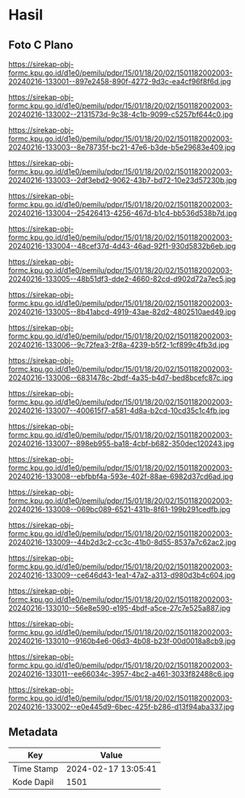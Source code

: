 # Hasil

## Foto C Plano

https://sirekap-obj-formc.kpu.go.id/d1e0/pemilu/pdpr/15/01/18/20/02/1501182002003-20240216-133001--897e2458-890f-4272-9d3c-ea4cf96f8f6d.jpg

https://sirekap-obj-formc.kpu.go.id/d1e0/pemilu/pdpr/15/01/18/20/02/1501182002003-20240216-133002--2131573d-9c38-4c1b-9099-c5257bf644c0.jpg

https://sirekap-obj-formc.kpu.go.id/d1e0/pemilu/pdpr/15/01/18/20/02/1501182002003-20240216-133003--8e78735f-bc21-47e6-b3de-b5e29683e409.jpg

https://sirekap-obj-formc.kpu.go.id/d1e0/pemilu/pdpr/15/01/18/20/02/1501182002003-20240216-133003--2df3ebd2-9062-43b7-bd72-10e23d57230b.jpg

https://sirekap-obj-formc.kpu.go.id/d1e0/pemilu/pdpr/15/01/18/20/02/1501182002003-20240216-133004--25426413-4256-467d-b1c4-bb536d538b7d.jpg

https://sirekap-obj-formc.kpu.go.id/d1e0/pemilu/pdpr/15/01/18/20/02/1501182002003-20240216-133004--48cef37d-4d43-46ad-92f1-930d5832b6eb.jpg

https://sirekap-obj-formc.kpu.go.id/d1e0/pemilu/pdpr/15/01/18/20/02/1501182002003-20240216-133005--48b51df3-dde2-4660-82cd-d902d72a7ec5.jpg

https://sirekap-obj-formc.kpu.go.id/d1e0/pemilu/pdpr/15/01/18/20/02/1501182002003-20240216-133005--8b41abcd-4919-43ae-82d2-4802510aed49.jpg

https://sirekap-obj-formc.kpu.go.id/d1e0/pemilu/pdpr/15/01/18/20/02/1501182002003-20240216-133006--9c72fea3-2f8a-4239-b5f2-1cf899c4fb3d.jpg

https://sirekap-obj-formc.kpu.go.id/d1e0/pemilu/pdpr/15/01/18/20/02/1501182002003-20240216-133006--6831478c-2bdf-4a35-b4d7-bed8bcefc87c.jpg

https://sirekap-obj-formc.kpu.go.id/d1e0/pemilu/pdpr/15/01/18/20/02/1501182002003-20240216-133007--400615f7-a581-4d8a-b2cd-10cd35c1c4fb.jpg

https://sirekap-obj-formc.kpu.go.id/d1e0/pemilu/pdpr/15/01/18/20/02/1501182002003-20240216-133007--898eb955-ba18-4cbf-b682-350dec120243.jpg

https://sirekap-obj-formc.kpu.go.id/d1e0/pemilu/pdpr/15/01/18/20/02/1501182002003-20240216-133008--ebfbbf4a-593e-402f-88ae-6982d37cd6ad.jpg

https://sirekap-obj-formc.kpu.go.id/d1e0/pemilu/pdpr/15/01/18/20/02/1501182002003-20240216-133008--069bc089-6521-431b-8f61-199b291cedfb.jpg

https://sirekap-obj-formc.kpu.go.id/d1e0/pemilu/pdpr/15/01/18/20/02/1501182002003-20240216-133009--44b2d3c2-cc3c-41b0-8d55-8537a7c62ac2.jpg

https://sirekap-obj-formc.kpu.go.id/d1e0/pemilu/pdpr/15/01/18/20/02/1501182002003-20240216-133009--ce646d43-1ea1-47a2-a313-d980d3b4c604.jpg

https://sirekap-obj-formc.kpu.go.id/d1e0/pemilu/pdpr/15/01/18/20/02/1501182002003-20240216-133010--56e8e590-e195-4bdf-a5ce-27c7e525a887.jpg

https://sirekap-obj-formc.kpu.go.id/d1e0/pemilu/pdpr/15/01/18/20/02/1501182002003-20240216-133010--9160b4e6-06d3-4b08-b23f-00d0018a8cb9.jpg

https://sirekap-obj-formc.kpu.go.id/d1e0/pemilu/pdpr/15/01/18/20/02/1501182002003-20240216-133011--ee66034c-3957-4bc2-a461-3033f82488c6.jpg

https://sirekap-obj-formc.kpu.go.id/d1e0/pemilu/pdpr/15/01/18/20/02/1501182002003-20240216-133002--e0e445d9-6bec-425f-b286-d13f94aba337.jpg


## Metadata

| Key        | Value               |
| ---------- | ------------------- |
| Time Stamp | 2024-02-17 13:05:41 |
| Kode Dapil | 1501                |



